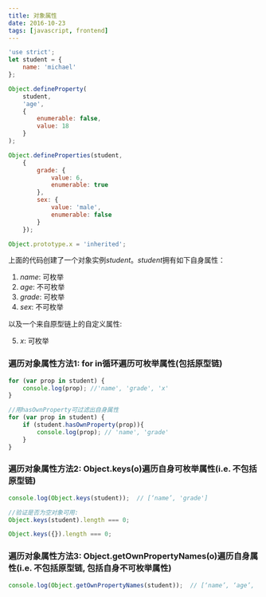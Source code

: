```yaml
---
title: 对象属性
date: 2016-10-23
tags: [javascript, frontend]
---
```


```javascript
'use strict';
let student = {
    name: 'michael'
};

Object.defineProperty(
    student,
    'age',
    {
        enumerable: false,
        value: 18
    }
);

Object.defineProperties(student,
    {
        grade: {
            value: 6,
            enumerable: true
        },
        sex: {
            value: 'male',
            enumerable: false
        }
    });

Object.prototype.x = 'inherited';

```

上面的代码创建了一个对象实例*student*。*student*拥有如下自身属性：

1. *name*: 可枚举
2. *age*: 不可枚举
3. *grade*: 可枚举
4. *sex*: 不可枚举

以及一个来自原型链上的自定义属性:

5. *x*: 可枚举

<!-- more -->
### 遍历对象属性方法1: for in循环遍历**可枚举**属性(**包括原型链**)

```javascript
for (var prop in student) {
    console.log(prop); //'name', 'grade', 'x'
}

//用hasOwnProperty可过滤出自身属性
for (var prop in student) {
    if (student.hasOwnProperty(prop)){
        console.log(prop); // 'name', 'grade'
    }
}
```

### 遍历对象属性方法2: Object.keys(o)遍历自身**可枚举**属性(i.e. **不包括原型链**)

```javascript
console.log(Object.keys(student));  // [‘name’, 'grade']

//验证是否为空对象可用:
Object.keys(student).length === 0;

Object.keys({}).length === 0;
```

### 遍历对象属性方法3: Object.getOwnPropertyNames(o)遍历**自身属性**(i.e. 不包括原型链, 包括自身不可枚举属性)

```javascript
console.log(Object.getOwnPropertyNames(student));  // [‘name’, ‘age’, 'grade', 'sex']
```